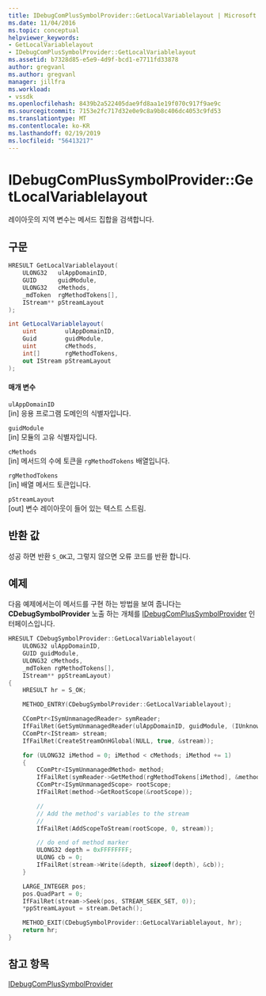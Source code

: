 ```yaml
---
title: IDebugComPlusSymbolProvider::GetLocalVariablelayout | Microsoft Docs
ms.date: 11/04/2016
ms.topic: conceptual
helpviewer_keywords:
- GetLocalVariablelayout
- IDebugComPlusSymbolProvider::GetLocalVariablelayout
ms.assetid: b7328d85-e5e9-4d9f-bcd1-e7711fd33878
author: gregvanl
ms.author: gregvanl
manager: jillfra
ms.workload:
- vssdk
ms.openlocfilehash: 8439b2a522405dae9fd8aa1e19f070c917f9ae9c
ms.sourcegitcommit: 7153e2fc717d32e0e9c8a9b8c406dc4053c9fd53
ms.translationtype: MT
ms.contentlocale: ko-KR
ms.lasthandoff: 02/19/2019
ms.locfileid: "56413217"
---
```

# <a name="idebugcomplussymbolprovidergetlocalvariablelayout"></a>IDebugComPlusSymbolProvider::GetLocalVariablelayout
레이아웃의 지역 변수는 메서드 집합을 검색합니다.

## <a name="syntax"></a>구문

```cpp
HRESULT GetLocalVariablelayout(
    ULONG32   ulAppDomainID,
    GUID      guidModule,
    ULONG32   cMethods,
    _mdToken  rgMethodTokens[],
    IStream** pStreamLayout
);
```

```csharp
int GetLocalVariablelayout(
    uint        ulAppDomainID,
    Guid        guidModule,
    uint        cMethods,
    int[]       rgMethodTokens,
    out IStream pStreamLayout
);
```

#### <a name="parameters"></a>매개 변수
`ulAppDomainID`  
[in] 응용 프로그램 도메인의 식별자입니다.

`guidModule`  
[in] 모듈의 고유 식별자입니다.

`cMethods`  
[in] 메서드의 수에 토큰을 `rgMethodTokens` 배열입니다.

`rgMethodTokens`  
[in] 배열 메서드 토큰입니다.

`pStreamLayout`  
[out] 변수 레이아웃이 들어 있는 텍스트 스트림.

## <a name="return-value"></a>반환 값
성공 하면 반환 `S_OK`고, 그렇지 않으면 오류 코드를 반환 합니다.

## <a name="example"></a>예제
다음 예제에서는이 메서드를 구현 하는 방법을 보여 줍니다는 **CDebugSymbolProvider** 노출 하는 개체를 [IDebugComPlusSymbolProvider](../../../extensibility/debugger/reference/idebugcomplussymbolprovider.md) 인터페이스입니다.

```cpp
HRESULT CDebugSymbolProvider::GetLocalVariablelayout(
    ULONG32 ulAppDomainID,
    GUID guidModule,
    ULONG32 cMethods,
    _mdToken rgMethodTokens[],
    IStream** ppStreamLayout)
{
    HRESULT hr = S_OK;

    METHOD_ENTRY(CDebugSymbolProvider::GetLocalVariablelayout);

    CComPtr<ISymUnmanagedReader> symReader;
    IfFailRet(GetSymUnmanagedReader(ulAppDomainID, guidModule, (IUnknown **) &symReader));
    CComPtr<IStream> stream;
    IfFailRet(CreateStreamOnHGlobal(NULL, true, &stream));

    for (ULONG32 iMethod = 0; iMethod < cMethods; iMethod += 1)
    {
        CComPtr<ISymUnmanagedMethod> method;
        IfFailRet(symReader->GetMethod(rgMethodTokens[iMethod], &method));
        CComPtr<ISymUnmanagedScope> rootScope;
        IfFailRet(method->GetRootScope(&rootScope));

        //
        // Add the method's variables to the stream
        //
        IfFailRet(AddScopeToStream(rootScope, 0, stream));

        // do end of method marker
        ULONG32 depth = 0xFFFFFFFF;
        ULONG cb = 0;
        IfFailRet(stream->Write(&depth, sizeof(depth), &cb));
    }

    LARGE_INTEGER pos;
    pos.QuadPart = 0;
    IfFailRet(stream->Seek(pos, STREAM_SEEK_SET, 0));
    *ppStreamLayout = stream.Detach();

    METHOD_EXIT(CDebugSymbolProvider::GetLocalVariablelayout, hr);
    return hr;
}
```

## <a name="see-also"></a>참고 항목
[IDebugComPlusSymbolProvider](../../../extensibility/debugger/reference/idebugcomplussymbolprovider.md)
